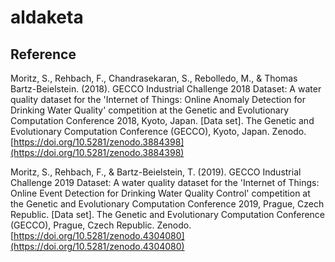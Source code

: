 # aldaketa

## Reference

Moritz, S., Rehbach, F., Chandrasekaran, S., Rebolledo, M., & Thomas Bartz-Beielstein. (2018). GECCO Industrial Challenge 2018 Dataset: A water quality dataset for the 'Internet of Things: Online Anomaly Detection for Drinking Water Quality' competition at the Genetic and Evolutionary Computation Conference 2018, Kyoto, Japan. [Data set]. The Genetic and Evolutionary Computation Conference (GECCO), Kyoto, Japan. Zenodo. [https://doi.org/10.5281/zenodo.3884398](https://doi.org/10.5281/zenodo.3884398)


Moritz, S., Rehbach, F., & Bartz-Beielstein, T. (2019). GECCO Industrial Challenge 2019 Dataset: A water quality dataset for the 'Internet of Things: Online Event Detection for Drinking Water Quality Control' competition at the Genetic and Evolutionary Computation Conference 2019, Prague, Czech Republic. [Data set]. The Genetic and Evolutionary Computation Conference (GECCO), Prague, Czech Republic. Zenodo. [https://doi.org/10.5281/zenodo.4304080](https://doi.org/10.5281/zenodo.4304080)